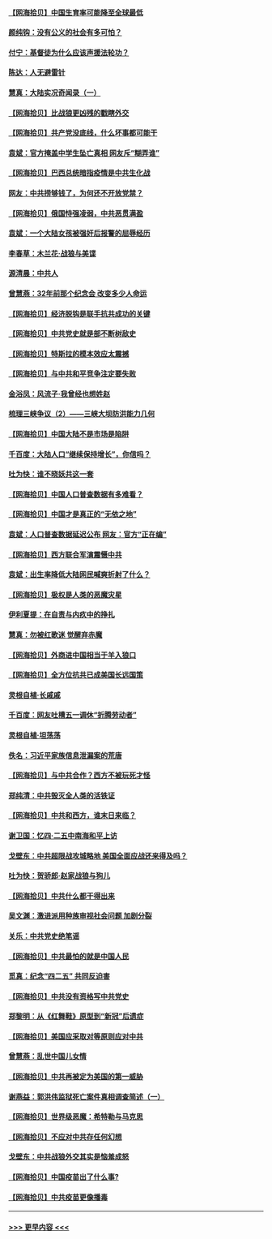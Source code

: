 #### [【网海拾贝】中国生育率可能降至全球最低](../pages/nsc993/n12948793.md?t=05150802) 
#### [颜纯钩：没有公义的社会有多可怕？](../pages/nsc993/n12947626.md?t=05150802) 
#### [付宁：基督徒为什么应该声援法轮功？](../pages/nsc993/n12947233.md?t=05150802) 
#### [陈达：人无避雷针](../pages/nsc993/n12947098.md?t=05150802) 
#### [慧真：大陆实况奇闻录（一）](../pages/nsc993/n12945811.md?t=05150802) 
#### [【网海拾贝】比战狼更凶残的戳瞎外交](../pages/nsc993/n12945717.md?t=05150802) 
#### [【网海拾贝】共产党没底线，什么坏事都可能干](../pages/nsc993/n12942090.md?t=05150802) 
#### [袁斌：官方掩盖中学生坠亡真相 网友斥“糊弄谁”](../pages/nsc993/n12942029.md?t=05150802) 
#### [【网海拾贝】巴西总统暗指疫情是中共生化战](../pages/nsc993/n12938999.md?t=05150802) 
#### [网友：中共捞够钱了，为何还不开放党禁？](../pages/nsc993/n12938952.md?t=05150802) 
#### [【网海拾贝】俄国恃强凌弱，中共恶贯满盈](../pages/nsc993/n12936626.md?t=05150802) 
#### [袁斌：一个大陆女孩被强奸后报警的屈辱经历](../pages/nsc993/n12936547.md?t=05150802) 
#### [李春草：木兰花·战狼与美谍](../pages/nsc993/n12935995.md?t=05150802) 
#### [源清晨：中共人](../pages/nsc993/n12935589.md?t=05150802) 
#### [曾慧燕：32年前那个纪念会 改变多少人命运](../pages/nsc993/n12934233.md?t=05150802) 
#### [【网海拾贝】经济脱钩是联手抗共成功的关键](../pages/nsc993/n12934176.md?t=05150802) 
#### [【网海拾贝】中共党史就是部不断树敌史](../pages/nsc993/n12932844.md?t=05150802) 
#### [【网海拾贝】特斯拉的模本效应太震撼](../pages/nsc993/n12925626.md?t=05150802) 
#### [【网海拾贝】与中共和平竞争注定要失败](../pages/nsc993/n12923326.md?t=05150802) 
#### [金浴凤：风流子‧我曾经也想姓赵](../pages/nsc993/n12920911.md?t=05150802) 
#### [梳理三峡争议（2）——三峡大坝防洪能力几何](../pages/nsc993/n12920173.md?t=05150802) 
#### [【网海拾贝】中国大陆不是市场是陷阱](../pages/nsc993/n12920143.md?t=05150802) 
#### [千百度：大陆人口“继续保持增长”，你信吗？](../pages/nsc993/n12918946.md?t=05150802) 
#### [吐为快：谁不晓妖共这一套](../pages/nsc993/n12918941.md?t=05150802) 
#### [【网海拾贝】中国人口普查数据有多难看？](../pages/nsc993/n12917822.md?t=05150802) 
#### [【网海拾贝】中国才是真正的“无依之地”](../pages/nsc993/n12915845.md?t=05150802) 
#### [袁斌：人口普查数据延迟公布 网友：官方“正在编”](../pages/nsc993/n12915748.md?t=05150802) 
#### [【网海拾贝】西方联合军演震慑中共](../pages/nsc993/n12913466.md?t=05150802) 
#### [袁斌：出生率降低大陆网民喊爽折射了什么？](../pages/nsc993/n12913365.md?t=05150802) 
#### [【网海拾贝】极权是人类的恶魔灾星](../pages/nsc993/n12910697.md?t=05150802) 
#### [伊利夏提：在自责与内疚中的挣扎](../pages/nsc993/n12910493.md?t=05150802) 
#### [慧真：勿被红歌迷 觉醒弃赤魔](../pages/nsc993/n12910485.md?t=05150802) 
#### [【网海拾贝】外商进中国相当于羊入狼口](../pages/nsc993/n12908274.md?t=05150802) 
#### [【网海拾贝】全方位抗共已成美国长远国策](../pages/nsc993/n12906878.md?t=05150802) 
#### [灵根自植‧长戚戚](../pages/nsc993/n12905585.md?t=05150802) 
#### [千百度：网友吐槽五一调休“折腾劳动者”](../pages/nsc993/n12905934.md?t=05150802) 
#### [灵根自植‧坦荡荡](../pages/nsc993/n12905562.md?t=05150802) 
#### [佚名：习近平家族信息泄漏案的荒唐](../pages/nsc993/n12904705.md?t=05150802) 
#### [【网海拾贝】与中共合作？西方不被玩死才怪](../pages/nsc993/n12903873.md?t=05150802) 
#### [郑纯清：中共毁灭全人类的活铁证](../pages/nsc993/n12903785.md?t=05150802) 
#### [【网海拾贝】中共和西方，谁末日来临？](../pages/nsc993/n12903482.md?t=05150802) 
#### [谢卫国：忆四‧二五中南海和平上访](../pages/nsc993/n12902192.md?t=05150802) 
#### [戈壁东：中共超限战攻城略地 美国全面应战还来得及吗？](../pages/nsc993/n12902297.md?t=05150802) 
#### [吐为快：贺骄郎‧赵家战狼与狗儿](../pages/nsc993/n12902280.md?t=05150802) 
#### [【网海拾贝】中共什么都干得出来](../pages/nsc993/n12897500.md?t=05150802) 
#### [吴文渊：激进派用种族审视社会问题 加剧分裂](../pages/nsc993/n12893881.md?t=05150802) 
#### [关乐：中共党史绝笔谣](../pages/nsc993/n12897270.md?t=05150802) 
#### [【网海拾贝】中共最怕的就是中国人民](../pages/nsc993/n12894705.md?t=05150802) 
#### [觅真：纪念“四二五” 共同反迫害](../pages/nsc993/n12894553.md?t=05150802) 
#### [【网海拾贝】中共没有资格写中共党史](../pages/nsc993/n12892231.md?t=05150802) 
#### [郑黎明：从《红舞鞋》原型到“新冠”后遗症](../pages/nsc993/n12890469.md?t=05150802) 
#### [【网海拾贝】美国应采取对等原则应对中共](../pages/nsc993/n12889176.md?t=05150802) 
#### [曾慧燕：乱世中国儿女情](../pages/nsc993/n12887931.md?t=05150802) 
#### [【网海拾贝】中共再被定为美国的第一威胁](../pages/nsc993/n12887580.md?t=05150802) 
#### [谢燕益：郭洪伟监狱死亡案件真相调查简述（一）](../pages/nsc993/n12885648.md?t=05150802) 
#### [【网海拾贝】世界级恶魔：希特勒与马克思](../pages/nsc993/n12884062.md?t=05150802) 
#### [【网海拾贝】不应对中共存任何幻想](../pages/nsc993/n12881460.md?t=05150802) 
#### [戈壁东：中共战狼外交其实是恼羞成怒](../pages/nsc993/n12880392.md?t=05150802) 
#### [【网海拾贝】中国疫苗出了什么事?](../pages/nsc993/n12879124.md?t=05150802) 
#### [【网海拾贝】中共疫苗更像播毒](../pages/nsc993/n12876631.md?t=05150802) 

----
#### [ >>> 更早内容 <<< ](../indexes/nsc993-earlier.md)
